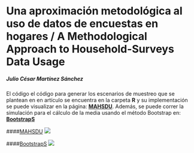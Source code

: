 # Una aproximación metodológica al uso de datos de encuestas en hogares / A Methodological Approach to Household-Surveys Data Usage
##### Julio César Martínez Sánchez




El código el código para generar los escenarios de muestreo que se plantean en en artículo se encuentra en la carpeta **R** y su implementación se puede visualizar en la página: **[MAHSDU](https://rpubs.com/jcms2665/MAHSDU)**. Además, se puede correr la simulación para el cálculo de la media usando el método Bootstrap en: **[BootstrapS](https://jcms2665.shinyapps.io/BootstrapS/)**




####[MAHSDU](https://rpubs.com/jcms2665/MAHSDU)
![](https://cloud.githubusercontent.com/assets/13545121/21360978/bde366ce-c6a7-11e6-8f18-70b626642f86.jpg)


####[BootstrapS](https://jcms2665.shinyapps.io/BootstrapS/)
![](https://cloud.githubusercontent.com/assets/13545121/21360988/c9b59832-c6a7-11e6-85cb-3b0643ed6c62.jpg)


